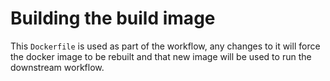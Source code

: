 # Building the build image

This `Dockerfile` is used as part of the workflow, any changes to it will force the docker image to be rebuilt and that new image will be used to run the downstream workflow.